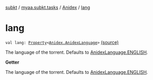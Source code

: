 [subkt](../../index.md) / [myaa.subkt.tasks](../index.md) / [Anidex](index.md) / [lang](./lang.md)

# lang

`val lang: `[`Property`](https://docs.gradle.org/current/javadoc/org/gradle/api/provider/Property.html)`<`[`Anidex.AnidexLanguage`](-anidex-language/index.md)`>` [(source)](https://github.com/Myaamori/SubKt/blob/master/src/main/kotlin/myaa/subkt/tasks/tasks.kt#L1139)

The language of the torrent.
Defaults to [AnidexLanguage.ENGLISH](-anidex-language/-e-n-g-l-i-s-h.md).

**Getter**

The language of the torrent.
Defaults to [AnidexLanguage.ENGLISH](-anidex-language/-e-n-g-l-i-s-h.md).

